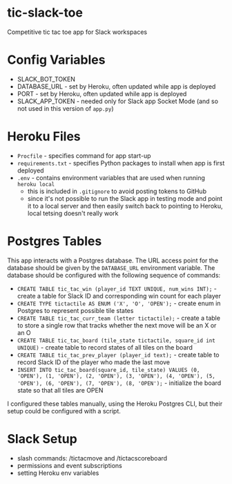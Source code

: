 # tic-slack-toe
Competitive tic tac toe app for Slack workspaces

# Config Variables
- SLACK_BOT_TOKEN
- DATABASE_URL - set by Heroku, often updated while app is deployed
- PORT - set by Heroku, often updated while app is deployed
- SLACK_APP_TOKEN - needed only for Slack app Socket Mode (and so not used in this version of `app.py`)

# Heroku Files
- `Procfile` - specifies command for app start-up
- `requirements.txt` - specifies Python packages to install when app is first deployed
- `.env` - contains environment variables that are used when running `heroku local`
  - this is included in `.gitignore` to avoid posting tokens to GitHub
  - since it's not possible to run the Slack app in testing mode and point it to
    a local server and then easily switch back to pointing to Heroku, local tetsing
    doesn't really work

# Postgres Tables
This app interacts with a Postgres database.
The URL access point for the database should be given by the `DATABASE_URL`
environment variable.
The database should be configured with the following sequence of commands:
- `CREATE TABLE tic_tac_win (player_id TEXT UNIQUE, num_wins INT);` - create a table for 
  Slack ID and corresponding win count for each player
- `CREATE TYPE tictactile AS ENUM ('X', 'O', 'OPEN');` - create enum in Postgres to
  represent possible tile states
- `CREATE TABLE tic_tac_curr_team (letter tictactile);` - create a table to store a single
  row that tracks whether the next move will be an X or an O
- `CREATE TABLE tic_tac_board (tile_state tictactile, square_id int UNIQUE)` - create 
  table to record states of all tiles on the board
- `CREATE TABLE tic_tac_prev_player (player_id text);` - create table to record
  Slack ID of the player who made the last move
- `INSERT INTO tic_tac_board(square_id, tile_state)
    VALUES (0, 'OPEN'), (1, 'OPEN'), (2, 'OPEN'),
      (3, 'OPEN'), (4, 'OPEN'), (5, 'OPEN'),
      (6, 'OPEN'), (7, 'OPEN'), (8, 'OPEN');` - initialize the board state so that
      all tiles are OPEN

I configured these tables manually, using the Heroku Postgres CLI, but their setup
could be configured with a script.

# Slack Setup
- slash commands: /tictacmove and /tictacscoreboard
- permissions and event subscriptions
- setting Heroku env variables